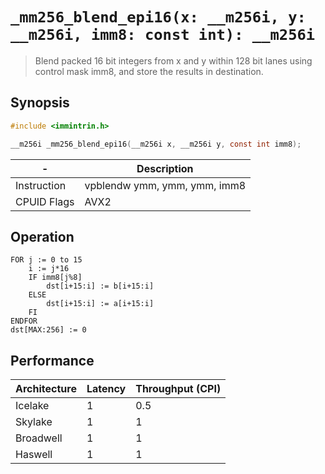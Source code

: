 `_mm256_blend_epi16(x: __m256i, y: __m256i, imm8: const int): __m256i`
======================================================================

> Blend packed 16 bit integers from x and y within 128 bit lanes using control mask imm8, and store the results in destination.

## Synopsis

```c
#include <immintrin.h>

__m256i _mm256_blend_epi16(__m256i x, __m256i y, const int imm8);
```

| -           | Description                  |
| ----------- | ---------------------------- |
| Instruction | vpblendw ymm, ymm, ymm, imm8 |
| CPUID Flags | AVX2                         |

## Operation

```
FOR j := 0 to 15
	i := j*16
	IF imm8[j%8]
		dst[i+15:i] := b[i+15:i]
	ELSE
		dst[i+15:i] := a[i+15:i]
	FI
ENDFOR
dst[MAX:256] := 0
```

## Performance

| Architecture | Latency | Throughput (CPI) |
| ------------ | ------- | ---------------- |
| Icelake      | 1       | 0.5              |
| Skylake      | 1       | 1                |
| Broadwell    | 1       | 1                |
| Haswell      | 1       | 1                |
